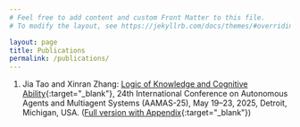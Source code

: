```yaml
---
# Feel free to add content and custom Front Matter to this file.
# To modify the layout, see https://jekyllrb.com/docs/themes/#overriding-theme-defaults

layout: page
title: Publications
permalink: /publications/
---
```


1. Jia Tao and Xinran Zhang: [Logic of Knowledge and Cognitive Ability](https://www.ifaamas.org/Proceedings/aamas2025/pdfs/p2033.pdf){:target="_blank"}, 24th International Conference on Autonomous Agents and Multiagent Systems (AAMAS-25), May 19–23, 2025, Detroit, Michigan, USA. ([Full version with Appendix](/files/AAMAS25_Logic_of_Knowledge_and_Cognitive_Ability-with-appendix.pdf){:target="_blank"})